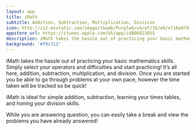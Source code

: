 ```yaml
---
layout: app
title: iMath
subtitle: Addition, Subtraction, Multiplication, Division
icon: http://is2.mzstatic.com/image/thumb/Purple6/v4/ef/16/e6/ef16e67d-bed2-84e8-abb6-083561883cba/source/175x175bb.jpg
appstore_url: https://itunes.apple.com/US/app/id806821055
description: iMath takes the hassle out of practicing your basic mathematics skills. Simply select your operators and difficulties and start practicing!
background: '#f0c312'
---
```

iMath takes the hassle out of practicing your basic mathematics skills. Simply select your operators and difficulties and start practicing! It’s all here, addition, subtraction, multiplication, and division. Once you are started you be able to go through problems at your own pace, however the time taken will be tracked so be quick!

iMath is ideal for simple addition, subtraction, learning your times tables, and honing your division skills.

While you are answering question, you can easily take a break and view the problems you have already answered!
